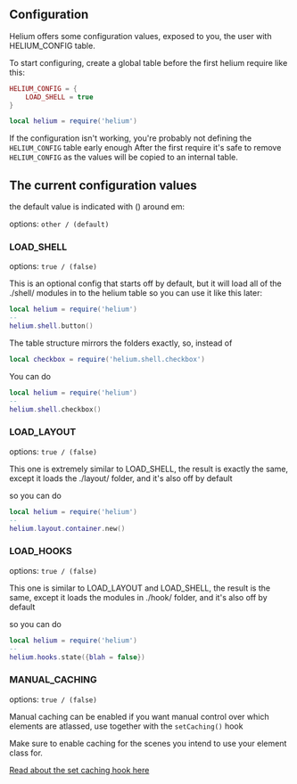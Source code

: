 ## Configuration

Helium offers some configuration values, exposed to you, the user with HELIUM_CONFIG table.

To start configuring, create a global table before the first helium require like this:

```lua
HELIUM_CONFIG = {
	LOAD_SHELL = true
}

local helium = require('helium')
```

If the configuration isn't working, you're probably not defining the `HELIUM_CONFIG` table early enough
After the first require it's safe to remove `HELIUM_CONFIG` as the values will be copied to an internal table.

## The current configuration values

the default value is indicated with () around em:

options: `other / (default)`

### LOAD_SHELL

options: `true / (false)`

This is an optional config that starts off by default, but it will load all of the ./shell/ modules in to the helium table
so you can use it like this later:

```lua
local helium = require('helium')
--
helium.shell.button()
```

The table structure mirrors the folders exactly, so, instead of

```lua
local checkbox = require('helium.shell.checkbox')
```

You can do 

```lua
local helium = require('helium')
--
helium.shell.checkbox()
```

### LOAD_LAYOUT

options: `true / (false)`

This one is extremely similar to LOAD_SHELL, the result is exactly the same, except it loads the ./layout/ folder, and it's also off by default

so you can do

```lua
local helium = require('helium')
--
helium.layout.container.new()
```

### LOAD_HOOKS

options: `true / (false)`

This one is similar to LOAD_LAYOUT and LOAD_SHELL, the result is the same, except it loads the modules in ./hook/ folder, and it's also off by default

so you can do

```lua
local helium = require('helium')
--
helium.hooks.state({blah = false})
```

### MANUAL_CACHING

options: `true / (false)`

Manual caching can be enabled if you want manual control over which elements are atlassed, use together with the `setCaching()` hook

Make sure to enable caching for the scenes you intend to use your element class for.

[Read about the set caching hook here](https://github.com/qeffects/helium/blob/layout/docs/Hooks.md#hookssetcachinglua)
